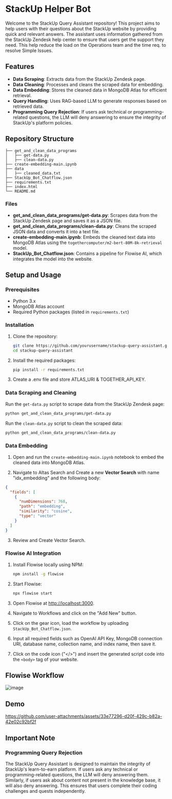 # StackUp Helper Bot

Welcome to the StackUp Query Assistant repository! This project aims to help users with their questions about the StackUp website by providing quick and relevant answers. The assistant uses information gathered from the StackUp Zendesk help center to ensure that users get the support they need. This help reduce the load on the Operations team and the time req. to resolve Simple Issues.

## Features

- **Data Scraping**: Extracts data from the StackUp Zendesk page.
- **Data Cleaning**: Processes and cleans the scraped data for embedding.
- **Data Embedding**: Stores the cleaned data in MongoDB Atlas for efficient retrieval.
- **Query Handling**: Uses RAG-based LLM to generate responses based on retrieved data.
- **Programming Query Rejection**: If users ask technical or programming-related questions, the LLM will deny answering to ensure the integrity of StackUp's platform policies.

## Repository Structure

```
├── get_and_clean_data_programs
│   ├── get-data.py
│   ├── clean-data.py
├── create-embedding-main.ipynb
├── data
│   ├── cleaned_data.txt
├── StackUp_Bot_Chatflow.json
├── requirements.txt
├── index.html
└── README.md
```

### Files

- **get_and_clean_data_programs/get-data.py**: Scrapes data from the StackUp Zendesk page and saves it as a JSON file.
- **get_and_clean_data_programs/clean-data.py**: Cleans the scraped JSON data and converts it into a text file.
- **create-embedding-main.ipynb**: Embeds the cleaned text data into MongoDB Atlas using the `togethercomputer/m2-bert-80M-8k-retrieval` model.
- **StackUp_Bot_Chatflow.json**: Contains a pipeline for Flowise AI, which integrates the model into the website.

## Setup and Usage

### Prerequisites

- Python 3.x
- MongoDB Atlas account
- Required Python packages (listed in `requirements.txt`)

### Installation

1. Clone the repository:

    ```sh
    git clone https://github.com/yourusername/stackup-query-assistant.git
    cd stackup-query-assistant
    ```

2. Install the required packages:

    ```sh
    pip install -r requirements.txt
    ```

3. Create a .env file and store ATLAS_URI & TOGETHER_API_KEY.

### Data Scraping and Cleaning

Run the `get-data.py` script to scrape data from the StackUp Zendesk page:

```sh
python get_and_clean_data_programs/get-data.py
```

Run the `clean-data.py` script to clean the scraped data:

```sh
python get_and_clean_data_programs/clean-data.py
```

### Data Embedding

1. Open and run the `create-embedding-main.ipynb` notebook to embed the cleaned data into MongoDB Atlas.

2. Navigate to Altas Search and Create a new **Vector Search** with name "idx_embedding" and the following body:
```json
{
  "fields": [
    {
      "numDimensions": 768,
      "path": "embedding",
      "similarity": "cosine",
      "type": "vector"
    }
  ]
}
```

3. Review and Create Vector Search.


### Flowise AI Integration

1. Install Flowise locally using NPM:

    ```sh
    npm install -g flowise
    ```

2. Start Flowise:

    ```sh
    npx flowise start
    ```

3. Open Flowise at [http://localhost:3000](http://localhost:3000).

4. Navigate to Workflows and click on the "Add New" button.

5. Click on the gear icon, load the workflow by uploading `StackUp_Bot_Chatflow.json`.

6. Input all required fields such as OpenAI API Key, MongoDB connection URI, database name, collection name, and index name, then save it.

7. Click on the code icon ("</>") and insert the generated script code into the `<body>` tag of your website.

## Flowise Workflow
![image](https://github.com/user-attachments/assets/c0df8b6c-3b1c-432e-82f7-fe3340622775)

## Demo
https://github.com/user-attachments/assets/33e77296-d20f-429c-b82a-42e02c92bf2f

## Important Note

### Programming Query Rejection

The StackUp Query Assistant is designed to maintain the integrity of StackUp's learn-to-earn platform. If users ask any technical or programming-related questions, the LLM will deny answering them. Similarly, if users ask about content not present in the knowledge base, it will also deny answering. This ensures that users complete their coding challenges and quests independently.

